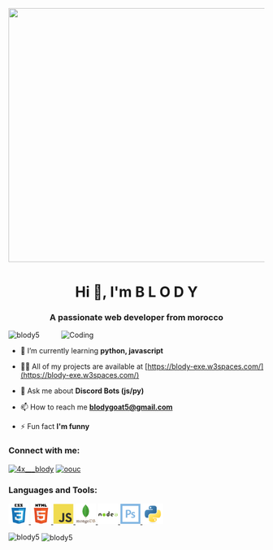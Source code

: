 <p align="center">
  <img src="https://c4.wallpaperflare.com/wallpaper/967/89/86/minimalism-code-quote-text-wallpaper-preview.jpg" width="800" height="500">
</p>
<h1 align="center">Hi 👋, I'm B L O D Y</h1>
<h3 align="center">A passionate web developer from morocco</h3>
<img align="right" alt="Coding" width="400" src="https://i.pinimg.com/originals/52/6d/20/526d204392b96fa5f1a252a1674a2ee4.gif">
<p align="left"> <img src="https://komarev.com/ghpvc/?username=blody5&label=Profile%20views&color=0e75b6&style=flat" alt="blody5" /> </p>

- 🌱 I’m currently learning **python, javascript**

- 👨‍💻 All of my projects are available at [https://blody-exe.w3spaces.com/](https://blody-exe.w3spaces.com/)

- 💬 Ask me about **Discord Bots (js/py)**

- 📫 How to reach me **blodygoat5@gmail.com**

- ⚡ Fun fact **I'm funny**

<h3 align="left">Connect with me:</h3>
<p align="left">
<a href="https://instagram.com/4x___blody" target="blank"><img align="center" src="https://raw.githubusercontent.com/rahuldkjain/github-profile-readme-generator/master/src/images/icons/Social/instagram.svg" alt="4x___blody" height="30" width="40" /></a>
<a href="https://discord.gg/oouc" target="blank"><img align="center" src="https://raw.githubusercontent.com/rahuldkjain/github-profile-readme-generator/master/src/images/icons/Social/discord.svg" alt="oouc" height="30" width="40" /></a>
</p>

<h3 align="left">Languages and Tools:</h3>
<p align="left"> <a href="https://www.w3schools.com/css/" target="_blank" rel="noreferrer"> <img src="https://raw.githubusercontent.com/devicons/devicon/master/icons/css3/css3-original-wordmark.svg" alt="css3" width="40" height="40"/> </a> <a href="https://www.w3.org/html/" target="_blank" rel="noreferrer"> <img src="https://raw.githubusercontent.com/devicons/devicon/master/icons/html5/html5-original-wordmark.svg" alt="html5" width="40" height="40"/> </a> <a href="https://developer.mozilla.org/en-US/docs/Web/JavaScript" target="_blank" rel="noreferrer"> <img src="https://raw.githubusercontent.com/devicons/devicon/master/icons/javascript/javascript-original.svg" alt="javascript" width="40" height="40"/> </a> <a href="https://www.mongodb.com/" target="_blank" rel="noreferrer"> <img src="https://raw.githubusercontent.com/devicons/devicon/master/icons/mongodb/mongodb-original-wordmark.svg" alt="mongodb" width="40" height="40"/> </a> <a href="https://nodejs.org" target="_blank" rel="noreferrer"> <img src="https://raw.githubusercontent.com/devicons/devicon/master/icons/nodejs/nodejs-original-wordmark.svg" alt="nodejs" width="40" height="40"/> </a> <a href="https://www.photoshop.com/en" target="_blank" rel="noreferrer"> <img src="https://raw.githubusercontent.com/devicons/devicon/master/icons/photoshop/photoshop-line.svg" alt="photoshop" width="40" height="40"/> </a> <a href="https://www.python.org" target="_blank" rel="noreferrer"> <img src="https://raw.githubusercontent.com/devicons/devicon/master/icons/python/python-original.svg" alt="python" width="40" height="40"/> </a> </p>

<p><img align="left" src="https://github-readme-stats.vercel.app/api/top-langs?username=blody5&show_icons=true&locale=en&layout=compact" alt="blody5" /></p>

<p>&nbsp;<img align="center" src="https://github-readme-stats.vercel.app/api?username=blody5&show_icons=true&locale=en" alt="blody5" /></p>
